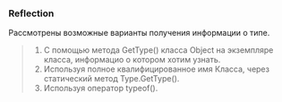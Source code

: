 ### Reflection
Рассмотрены возможные варианты получения информации о типе.  
> 1. С помощью метода GetType() класса Object на экземпляре класса, информацио о котором хотим узнать.  
> 2. Используя полное квалифицированное имя Класса, через статический метод Type.GetType().    
> 3. Используя оператор typeof().
